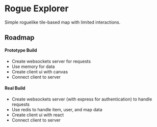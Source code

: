 # Rogue Explorer

Simple roguelike tile-based map with limited interactions.

## Roadmap

#### Prototype Build

- Create websockets server for requests
- Use memory for data
- Create client ui with canvas
- Connect client to server

#### Real Build
- Create websockets server (with express for authentication) to handle requests
- Use redis to handle item, user, and map data
- Create client ui with react
- Connect client to server